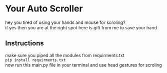 # Your Auto Scroller
hey you tired of using your hands and mouse for scroling? <br>
if yes then you are at the right spot here is gift from me to save your hand

## Instructions
 make sure you piped all the modules from requirments.txt 
 <br>
 `pip install requirments.txt`
 <br>
now run this main.py file in your terminal and use head gestures for scroling 
<br>

